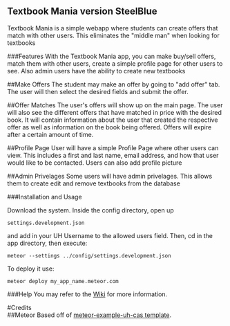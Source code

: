 ## Textbook Mania version SteelBlue

Textbook Mania is a simple webapp where students can create offers that match with other users. This eliminates the "middle man" when looking for textbooks

###Features
With the Textbook Mania app, you can make buy/sell offers, match them with other users, create a simple profile page for other users to see. Also admin users have the ability to create new textbooks

##Make Offers
The student may make an offer by going to "add offer" tab. The user will then select the desired fields and submit the offer. 

##Offer Matches
The user's offers will show up on the main page. The user will also see the different offers that have matched in price with the desired book. It will contain information about the user that created the respective offer as well as information on the book being offered. Offers will expire after a certain amount of time.

##Profile Page
User will have a simple Profile Page where other users can view. This includes a first and last name, email address, and how that user would like to be contacted. Users can also add profile picture

##Admin Privelages
Some users will have admin privelages. This allows them to create edit and remove textbooks from the database 

###Installation and Usage

Download the system. Inside the config directory, open up
```
settings.development.json
```
and add in your UH Username to the allowed users field. Then, cd in the app directory, then execute:

```
meteor --settings ../config/settings.development.json
```

To deploy it use: 
```
meteor deploy my_app_name.meteor.com
```

###Help
You may refer to the [Wiki](https://github.com/textbookmania/SteelBlue/wiki) for more information. 

#Credits  
##Meteor
Based off of [meteor-example-uh-cas template](http://ics-software-engineering.github.io/meteor-example-uh-cas/).  
